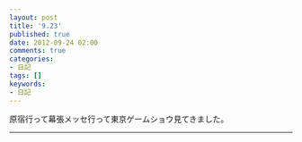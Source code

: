 ```yaml
---
layout: post
title: '9.23'
published: true
date: 2012-09-24 02:00
comments: true
categories:
- 日記
tags: []
keywords:
- 日記
---
```

原宿行って幕張メッセ行って東京ゲームショウ見てきました。

---


